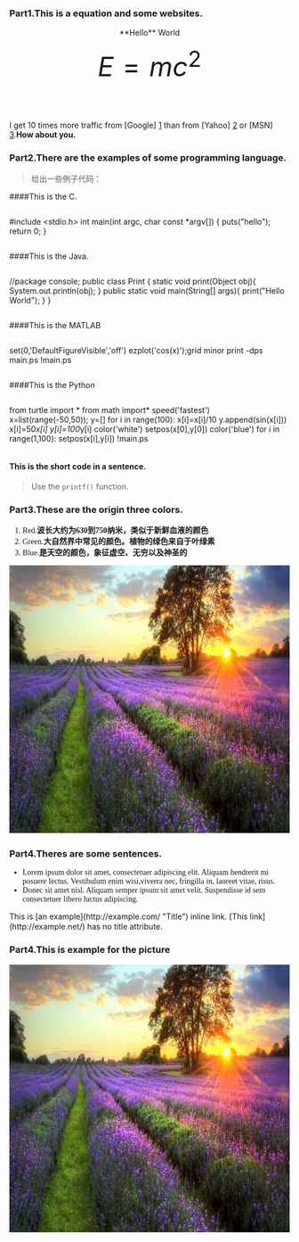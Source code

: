 
### Part1.This is a equation and some websites.
>
<center>**Hello** World</center>

<font size=75>$$E=mc^2$$</font><br>
I get 10 times more traffic from [Google] [1] than from [Yahoo] [2] or [MSN] [3].**How about you.**

[1]: http://google.com/ "Google"
[2]: http://search.yahoo.com/ "Yahoo Search"
[3]: http://search.msn.com/ "MSN Search"


### Part2.There are the examples of some programming language.
> 给出一些例子代码：
>
####This is the C.

>> ```C
#include <stdio.h>
int main(int argc, char const *argv[])
{
	puts("hello");
	return 0;
}
>> ```
>


>
####This is the Java.
> ```Java
//package console;
public class Print {
	static void print(Object obj){
		System.out.println(obj);
	}
	public static void main(String[] args){
		print("Hello World");
	}
}
> ```
>

>
####This is the MATLAB
> ```MATLAB
set(0,'DefaultFigureVisible','off')
ezplot('cos(x)');grid minor
print -dps main.ps
!main.ps
> ```
>

>
####This is the Python
> ```Python
from turtle import *
from math import*
speed('fastest')
x=list(range(-50,50));
y=[]
for i in range(100):
    x[i]=x[i]/10
    y.append(sin(x[i]))
    x[i]=50*x[i]
    y[i]=100*y[i]
color('white')
setpos(x[0],y[0])
color('blue')
for i in range(1,100):
    setpos(x[i],y[i])
!main.ps
> ```
>


>
#### This is the short code in a sentence.
>Use the `printf()` function.   


### Part3.These are the origin three colors.

<font face="Cambria">

>
1. Red.**波长大约为630到750纳米，类似于新鲜血液的颜色**
2. Green.**大自然界中常见的颜色。植物的绿色来自于叶绿素**
3. Blue.**是天空的颜色，象征虚空、无穷以及神圣的**

</font>


<img src="test.jpg" width="640" height="480" />



### Part4.Theres are some sentences.
<font face="Consolas">

* Lorem ipsum dolor sit amet, consectetuer adipiscing elit.
Aliquam hendrerit mi posuere lectus. Vestibulum enim wisi,viverra nec, 
fringilla in, laoreet vitae, risus.
* Donec sit amet nisl. Aliquam semper ipsum sit amet velit.
Suspendisse id sem consectetuer libero luctus adipiscing.

</font>
This is [an example](http://example.com/ "Title") inline link.
[This link](http://example.net/) has no title attribute.



### Part4.This is example for the picture
>
<center>
<img src="test.jpg" width="640" height="480" />
</center>

